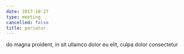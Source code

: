 ```yaml
---
date: 2017-10-27
type: meeting
cancelled: false
title: pariatur.
---
```

do magna proident, in sit ullamco dolor eu elit, culpa dolor consectetur